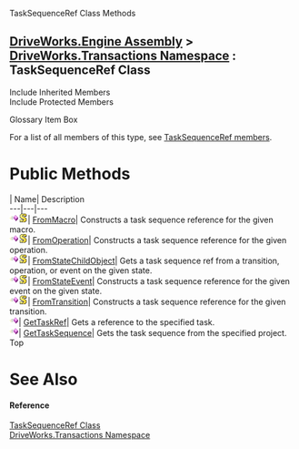 TaskSequenceRef Class Methods   
  
[DriveWorks.Engine Assembly](topic2156.md) > [DriveWorks.Transactions Namespace](topic12835.md) : TaskSequenceRef Class  
---  
  
Include Inherited Members    
Include Protected Members    


Glossary Item Box

For a list of all members of this type, see [TaskSequenceRef members](topic13160.md).

# Public Methods

| Name| Description  
---|---|---  
![Public Method](dotnetimages/publicMethod.gif)![static \(Shared in Visual Basic\)](dotnetimages/static.gif)| [FromMacro](topic13165.md)| Constructs a task sequence reference for the given macro.   
![Public Method](dotnetimages/publicMethod.gif)![static \(Shared in Visual Basic\)](dotnetimages/static.gif)| [FromOperation](topic13166.md)| Constructs a task sequence reference for the given operation.   
![Public Method](dotnetimages/publicMethod.gif)![static \(Shared in Visual Basic\)](dotnetimages/static.gif)| [FromStateChildObject](topic13167.md)| Gets a task sequence ref from a transition, operation, or event on the given state.   
![Public Method](dotnetimages/publicMethod.gif)![static \(Shared in Visual Basic\)](dotnetimages/static.gif)| [FromStateEvent](topic13168.md)| Constructs a task sequence reference for the given event on the given state.   
![Public Method](dotnetimages/publicMethod.gif)![static \(Shared in Visual Basic\)](dotnetimages/static.gif)| [FromTransition](topic13169.md)| Constructs a task sequence reference for the given transition.   
![Public Method](dotnetimages/publicMethod.gif)| [GetTaskRef](topic13170.md)| Gets a reference to the specified task.   
![Public Method](dotnetimages/publicMethod.gif)| [GetTaskSequence](topic13171.md)| Gets the task sequence from the specified project.   
Top

# See Also

#### Reference

[TaskSequenceRef Class](topic13159.md)   
[DriveWorks.Transactions Namespace](topic12835.md)


